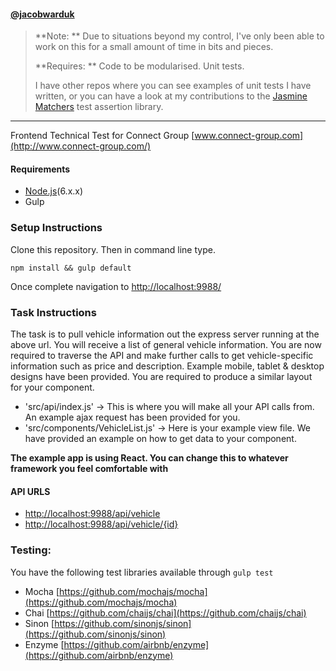 #### [@jacobwarduk](https://github.com/jacobwarduk)
> **Note: ** Due to situations beyond my control, I've only been able to work on this for a small amount of time in bits and pieces.
>
> **Requires: ** Code to be modularised. Unit tests.
>
> I have other repos where you can see examples of unit tests I have written, or you can have a look at my contributions to the [Jasmine Matchers](https://github.com/JamieMason/Jasmine-Matchers) test assertion library.

---

Frontend Technical Test for Connect Group [www.connect-group.com](http://www.connect-group.com/)

#### Requirements
* [Node.js](https://nodejs.org/en/)(6.x.x)
* Gulp

### Setup Instructions
Clone this repository. Then in command line type.
````
npm install && gulp default

````

Once complete navigation to [http://localhost:9988/](http://localhost:9988/)

### Task Instructions

The task is to pull vehicle information out the express server running at the above url. You will receive a list of general vehicle information. You are now required to traverse the API and make further calls to get vehicle-specific information such as price and description. Example mobile, tablet & desktop designs have been provided. You are required to produce a similar layout for your component.

* 'src/api/index.js' -> This is where you will make all your API calls from. An example ajax request has been provided for you.
* 'src/components/VehicleList.js' -> Here is your example view file. We have provided an example on how to get data to your component.

**The example app is using React. You can change this to whatever framework you feel comfortable with**

#### API URLS
* [http://localhost:9988/api/vehicle](http://localhost:9988/api/vehicle)
* [http://localhost:9988/api/vehicle/{id}](http://localhost:9988/api/vehicle/xe)

### Testing:

You have the following test libraries available through ```` gulp test ````
* Mocha [https://github.com/mochajs/mocha](https://github.com/mochajs/mocha)
* Chai [https://github.com/chaijs/chai](https://github.com/chaijs/chai)
* Sinon [https://github.com/sinonjs/sinon](https://github.com/sinonjs/sinon)
* Enzyme [https://github.com/airbnb/enzyme](https://github.com/airbnb/enzyme)
